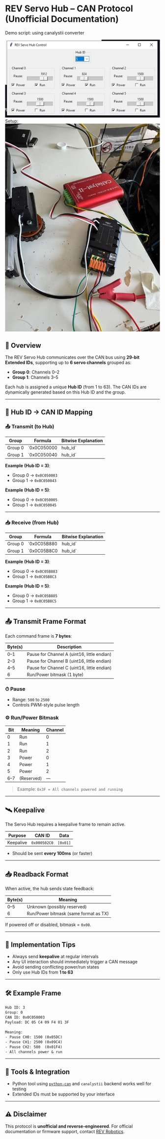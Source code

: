 
# REV Servo Hub – CAN Protocol (Unofficial Documentation)

Demo script: using canalystii converter

![image](img/Capture.JPG)
Setup:
![image](img/converter.jpg)

## 📌 Overview
The REV Servo Hub communicates over the CAN bus using **29-bit Extended IDs**, supporting up to **6 servo channels** grouped as:

- **Group 0**: Channels 0–2  
- **Group 1**: Channels 3–5

Each hub is assigned a unique **Hub ID** (from 1 to 63). The CAN IDs are dynamically generated based on this Hub ID and the group.

---

## 🔢 Hub ID → CAN ID Mapping

### 📤 Transmit (to Hub)

| Group    | Formula                          | Bitwise Explanation                     |
|----------|----------------------------------|------------------------------------------|
| Group 0  | `0x0C050000 | hub_id`            | Base = `0x0C050000`, OR with hub ID      |
| Group 1  | `0x0C050040 | hub_id`            | Base = `0x0C050040`, OR with hub ID      |

**Example (Hub ID = 3)**:
- Group 0 → `0x0C050003`
- Group 1 → `0x0C050043`

**Example (Hub ID = 5)**:
- Group 0 → `0x0C050005`
- Group 1 → `0x0C050045`

---

### 📥 Receive (from Hub)

| Group    | Formula                          | Bitwise Explanation                     |
|----------|----------------------------------|------------------------------------------|
| Group 0  | `0x0C05B880 | hub_id`            | Base = `0x0C05B880`, OR with hub ID      |
| Group 1  | `0x0C05B8C0 | hub_id`            | Base = `0x0C05B8C0`, OR with hub ID      |

**Example (Hub ID = 3)**:
- Group 0 → `0x0C05B883`
- Group 1 → `0x0C05B8C3`

**Example (Hub ID = 5)**:
- Group 0 → `0x0C05B885`
- Group 1 → `0x0C05B8C5`

---

## 📤 Transmit Frame Format

Each command frame is **7 bytes**:

| Byte(s) | Description                                  |
|---------|----------------------------------------------|
| 0–1     | Pause for Channel A (uint16, little endian)  |
| 2–3     | Pause for Channel B (uint16, little endian)  |
| 4–5     | Pause for Channel C (uint16, little endian)  |
| 6       | Run/Power bitmask (1 byte)                   |

### ⏱ Pause
- Range: `500` to `2500`
- Controls PWM-style pulse length

### ⚙️ Run/Power Bitmask

| Bit | Meaning         | Channel |
|-----|------------------|---------|
| 0   | Run              | 0       |
| 1   | Run              | 1       |
| 2   | Run              | 2       |
| 3   | Power            | 0       |
| 4   | Power            | 1       |
| 5   | Power            | 2       |
| 6–7 | (Reserved)       | —       |

> Example: `0x3F = All channels powered and running`

---

## 🛰 Keepalive

The Servo Hub requires a keepalive frame to remain active.

| Purpose     | CAN ID      | Data     |
|-------------|-------------|----------|
| Keepalive   | `0x000502C0`| `[0x01]` |

- Should be sent **every 100ms** (or faster)

---

## 📥 Readback Format

When active, the hub sends state feedback:

| Byte(s) | Meaning                        |
|---------|--------------------------------|
| 0–5     | Unknown (possibly reserved)    |
| 6       | Run/Power bitmask (same format as TX) |

If powered off or disabled, bitmask = `0x00`.

---

## 🧠 Implementation Tips

- Always send **keepalive** at regular intervals
- Any UI interaction should immediately trigger a CAN message
- Avoid sending conflicting power/run states
- Only use Hub IDs from **1 to 63**

---

## 🛠 Example Frame

```
Hub ID: 3
Group: 0
CAN ID: 0x0C050003
Payload: DC 05 C4 09 F4 01 3F

Meaning:
- Pause CH0: 1500 (0x05DC)
- Pause CH1: 2500 (0x09C4)
- Pause CH2: 500  (0x01F4)
- All channels power & run
```

---

## 🧪 Tools & Integration

- Python tool using [`python-can`](https://python-can.readthedocs.io/) and `canalystii` backend works well for testing
- Extended IDs must be supported by your interface

---

## ⚠️ Disclaimer

This protocol is **unofficial and reverse-engineered**. For official documentation or firmware support, contact [REV Robotics](https://www.revrobotics.com/).
